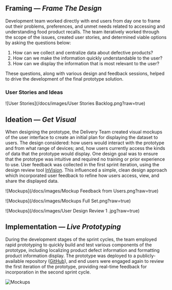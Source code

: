 ## Framing — _Frame The Design_

Development team worked directly with end users from day one to frame out their problems, preferences, and unmet needs related to accessing and understanding food product recalls.  The team iteratively worked through the scope of the issues, created user stories, and determined viable options by asking the questions below:

1. How can we collect and centralize data about defective products?
2. How can we make the information quickly understandable to the user?
3. How can we display the information that is most relevant to the user?

These questions, along with various design and feedback sessions, helped to drive the development of the final prototype solution.

### User Stories and Ideas

![User Stories](/docs/images/User Stories Backlog.png?raw=true)

## Ideation — _Get Visual_

When designing the prototype, the Delivery Team created visual mockups of the user interface to create an initial plan for displaying the dataset to users. The design considered: how users would interact with the prototype and from what range of devices; and, how users currently access the kinds of data that the prototype would display. One design goal was to ensure that the prototype was intuitive and required no training or prior experience to use. User feedback was collected in the first sprint iteration, using the design review tool [InVision](/docs/Tools.md#invision). This influenced a simple, clean design approach which incorporated user feedback to refine how users access, view, and share the displayed data.  

![Mockups](/docs/images/Mockup Feedback from Users.png?raw=true)

![Mockups](/docs/images/Mockups Full Set.png?raw=true)

![Mockups](/docs/images/User Design Review 1 .jpg?raw=true)

## Implementation — _Live Prototyping_

During the development stages of the sprint cycles, the team employed rapid prototyping to quickly build and test various components of the prototype, including localizing product defect information and formatting product information display. The prototype was deployed to a publicly-available repository ([GitHub](/docs/Tools.md#github)), and end users were engaged again to review the first iteration of the prototype, providing real-time feedback for incorporation in the second sprint cycle. 

![Mockups](/docs/images/prototype-implementation.png?raw=true)
